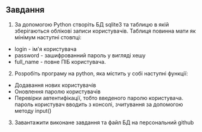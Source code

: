 ## Завдання
1.	За допомогою Python створіть БД sqlite3 та таблицю в якій зберігаються облікові записи користувачів. Таблиця повинна мати як мінімум наступні стовпці:
- login - ім'я користувача
- password -  зашифрованний пароль у вигляді хешу
- full_name - повне ПІБ користувача. 

2.	Розробіть програму на python, яка містить у собі наступні функції:
- Додавання нових користувачів
- Оновлення паролю користувачів
- Перевірки автентифікації, тобто введеного паролю користувача. пароль користувач вводить з консолі, зчитування за допомогою методу input() 

3.	Завантажити виконане завдання та файл БД на персональний github